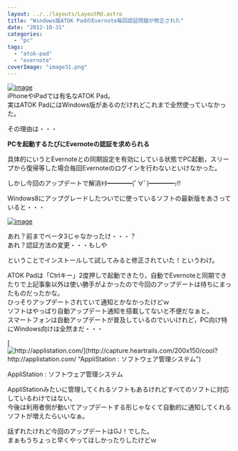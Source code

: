 ```yaml
---
layout: ../../layouts/LayoutMd.astro
title: "Windows版ATOK PadのEvernote毎回認証問題が修正された"
date: "2012-10-31"
categories: 
  - "pc"
tags: 
  - "atok-pad"
  - "evernote"
coverImage: "image31.png"
---
```


[![image](images/image_thumb32.png "image")](//mizuka123.net/wp-content/uploads/2012/10/image31.png)  
iPhoneやiPadでは有名なATOK Pad。  
実はATOK PadにはWindows版があるのだけれどこれまで全然使っていなかった。

その理由は・・・

**PCを起動するたびにEvernoteの認証を求められる**

具体的にいうとEvernoteとの同期設定を有効にしている状態でPC起動，スリープから復帰等した場合毎回Evernoteのログインを行わないといけなかった。

しかし今回のアップデートで解消ｷﾀ━━━━(ﾟ∀ﾟ)━━━━ｯ!!

Windows8にアップグレードしたついでに使っているソフトの最新版をあさっていると・・・

[![image](images/image_thumb31.png "image")](//mizuka123.net/wp-content/uploads/2012/10/image30.png)

あれ？前までベータ3じゃなかったけ・・・？  
あれ？認証方法の変更・・・もしや

ということでインストールして試してみると修正されていた！というわけ。

ATOK Padは「Ctrlキー」2度押しで起動できたり，自動でEvernoteと同期できたりで上記事象以外は使い勝手がよかったので今回のアップデートは待ちにまったものだったかな。  
ひっそりアップデートされていて通知とかなかったけどｗ  
ソフトはやっぱり自動アップデート通知を搭載してないと不便だなぁと。  
スマートフォンは自動アップデートが普及しているのでいいけれど，PC向け特にWindows向けは全然まだ・・・

[![http://applistation.com/](http://capture.heartrails.com/200x150/cool?http://applistation.com/ "AppliStation : ソフトウェア管理システム")](http://applistation.com/)

[](http://applistation.com/)AppliStation : ソフトウェア管理システム

AppliStationみたいに管理してくれるソフトもあるけれどすべてのソフトに対応しているわけではない。  
今後は利用者側が動いてアップデートする形じゃなくて自動的に通知してくれるソフトが増えたらいいなぁ。

話ずれたけれど今回のアップデートはGJ！でした。  
まぁもうちょっと早くやってほしかったりしたけどｗ

